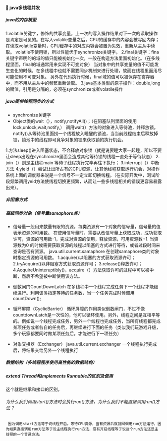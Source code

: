 #### :snail: java多线程并发
 ##### java的内存模型
 1.volatile关键字，修饰的共享变量，上一次的写入操作结果对下一次的读取操作是肯定是可见的。在写入volatile变量之后，CPU的缓存中的内容会被写回内存；在读取volatile变量时，CPU缓存中的对应内容会被置为失效，重新从主从中读取。
 volatile不使用锁，所以性能优于synchronize关键字。
 2.final关键字：fina关键字声明的的域的值只能被初始化一次，一般在构造方法里面初始化。（在多线程里面，final的域通常用来实现不可变对象）
 当对象中的共享变量的值不可能发生变化的时候，在多线程中也就不需要同步机制来进行处理，故而在线程里面用尽可能使用不可变对象。
 另外在代码执行时候，final域的值可以被保存在寄存器中，而不用从主从中的频繁重新读取。
 3.java基本类型的原子操作：double,long的赋值，引用是分隔的，必须在synchronize或者volatile操作

  #####  java提供线程同步的方式
  - synchronize关键字
  - Object类的wait（），notify,notifyAll()；（在阻塞队列里面的使用 lock,unlock,wait,notify,）
   调用wait(）方法的对象进入等待池，并释放锁。
   notify()从等待池里面捞一个线程放入睡醒的锁池，当当前线程结束后释放掉锁，锁池中的线程即可竞争对象的锁来获取锁的执行机会。

   1.方法sleep()进入阻塞状态，不会释放对象锁（就是说要睡大家一起睡，所以不要让sleep出现在synchronize里面会造成其他等待锁的线程一直处于等待状态）
   2. join（）则是主线程main 等待子线程执行完毕再往下执行；
   3.interrupt（）中断方法
   4.yield（）尝试让出所占有的CPU资源，让其他线程获取运行机会，对操作系统上面的调度器来说是一个信号不一定立即切换线程。（在实际开发中，测试阶段频繁调用yeid方法使线程切换更频繁，从而让一些多线程相关的错误更容易暴露出来）。

  #####  非阻塞方式


  #####  高级同步对象（信号量samaphore类）
  - 信号量一般用来数量有限的资源，每类资源有一个对象的信号量，信号量的值表示资源的可用数。
  在使用信号量时，需要从改信号量上获取成功，成功获取许可，资源的可用数-1，完成对资源的使用，释放资源，可用资源数+1.
  当资源数为0 的时候需要获取资源的线程以阻塞的方式进行等待，或者过段时间来查询是否有资源。
  java.util.current.samaphore 在创建samaphore类的对象时指定资源的可用数。
  1.acquire()以阻塞的方式获取资源许可；
  2.tryAcquire()以非阻塞方式获取资源许可；
  3.release()释放许可；
  4.AcquireUninteruptibly()，acquire（）方法获取许可的过程中可以被中断，然后不希望被中断使用该方法。
  - 倒数闸门CountDownLatch
  在多线程中一个线程完成任务下一个线程才能继续进行。利用该类指定等待的任务数，当一个任务完成时候调用countDown();

  - 循环屏障（CyclicBarrier）
  循环屏障的作用类似倒数闸门，不过不像countdownLatch是一次性的，他可以循环使用。另外，线程之间是互相平等的。例如说一个线程完成任务，另外一个线程也完成任务，当所有线程都完成某项任务或者各自的任务后，再继续进行下面的任务（类似我们玩游戏升级，多个玩家都要同时做某项任务后，才能进行下一项任务）

  - 对象交换器（Exchanger）
  java.util.current.exchanger 一个线程执行完成后，将结果交给另外一个线程执行

   ##### 数据结构（多线程程序使用高性能的数据结构）



##### extend Thread和implements Runnable的区别及使用
  这个就是继承和接口的区别，


###### 为什么我们调用start()方法时会执行run()方法，为什么我们不能直接调用run()方法？
     因为调用start方法等于说线程开启，等待CPU资源，当有资源后就就回调用run方法运行，因为如果直接调用run方法等于说主线程执行run方法，没有开启线程等于说这个run方法还是主线程的一个普通方法。


   

